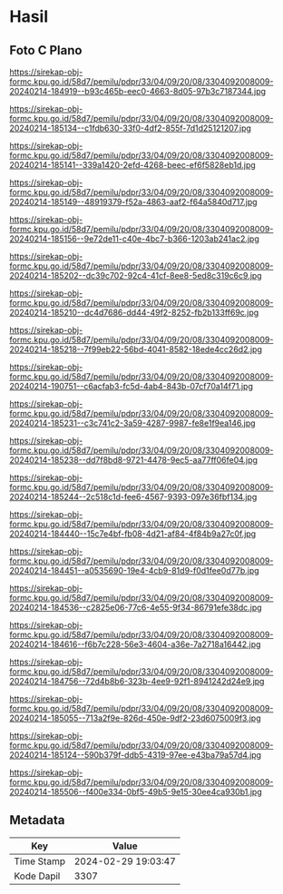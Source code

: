 # Hasil

## Foto C Plano

https://sirekap-obj-formc.kpu.go.id/58d7/pemilu/pdpr/33/04/09/20/08/3304092008009-20240214-184919--b93c465b-eec0-4663-8d05-97b3c7187344.jpg

https://sirekap-obj-formc.kpu.go.id/58d7/pemilu/pdpr/33/04/09/20/08/3304092008009-20240214-185134--c1fdb630-33f0-4df2-855f-7d1d25121207.jpg

https://sirekap-obj-formc.kpu.go.id/58d7/pemilu/pdpr/33/04/09/20/08/3304092008009-20240214-185141--339a1420-2efd-4268-beec-ef6f5828eb1d.jpg

https://sirekap-obj-formc.kpu.go.id/58d7/pemilu/pdpr/33/04/09/20/08/3304092008009-20240214-185149--48919379-f52a-4863-aaf2-f64a5840d717.jpg

https://sirekap-obj-formc.kpu.go.id/58d7/pemilu/pdpr/33/04/09/20/08/3304092008009-20240214-185156--9e72de11-c40e-4bc7-b366-1203ab241ac2.jpg

https://sirekap-obj-formc.kpu.go.id/58d7/pemilu/pdpr/33/04/09/20/08/3304092008009-20240214-185202--dc39c702-92c4-41cf-8ee8-5ed8c319c6c9.jpg

https://sirekap-obj-formc.kpu.go.id/58d7/pemilu/pdpr/33/04/09/20/08/3304092008009-20240214-185210--dc4d7686-dd44-49f2-8252-fb2b133ff69c.jpg

https://sirekap-obj-formc.kpu.go.id/58d7/pemilu/pdpr/33/04/09/20/08/3304092008009-20240214-185218--7f99eb22-56bd-4041-8582-18ede4cc26d2.jpg

https://sirekap-obj-formc.kpu.go.id/58d7/pemilu/pdpr/33/04/09/20/08/3304092008009-20240214-190751--c6acfab3-fc5d-4ab4-843b-07cf70a14f71.jpg

https://sirekap-obj-formc.kpu.go.id/58d7/pemilu/pdpr/33/04/09/20/08/3304092008009-20240214-185231--c3c741c2-3a59-4287-9987-fe8e1f9ea146.jpg

https://sirekap-obj-formc.kpu.go.id/58d7/pemilu/pdpr/33/04/09/20/08/3304092008009-20240214-185238--dd7f8bd8-9721-4478-9ec5-aa77ff06fe04.jpg

https://sirekap-obj-formc.kpu.go.id/58d7/pemilu/pdpr/33/04/09/20/08/3304092008009-20240214-185244--2c518c1d-fee6-4567-9393-097e36fbf134.jpg

https://sirekap-obj-formc.kpu.go.id/58d7/pemilu/pdpr/33/04/09/20/08/3304092008009-20240214-184440--15c7e4bf-fb08-4d21-af84-4f84b9a27c0f.jpg

https://sirekap-obj-formc.kpu.go.id/58d7/pemilu/pdpr/33/04/09/20/08/3304092008009-20240214-184451--a0535690-19e4-4cb9-81d9-f0d1fee0d77b.jpg

https://sirekap-obj-formc.kpu.go.id/58d7/pemilu/pdpr/33/04/09/20/08/3304092008009-20240214-184536--c2825e06-77c6-4e55-9f34-86791efe38dc.jpg

https://sirekap-obj-formc.kpu.go.id/58d7/pemilu/pdpr/33/04/09/20/08/3304092008009-20240214-184616--f6b7c228-56e3-4604-a36e-7a2718a16442.jpg

https://sirekap-obj-formc.kpu.go.id/58d7/pemilu/pdpr/33/04/09/20/08/3304092008009-20240214-184756--72d4b8b6-323b-4ee9-92f1-8941242d24e9.jpg

https://sirekap-obj-formc.kpu.go.id/58d7/pemilu/pdpr/33/04/09/20/08/3304092008009-20240214-185055--713a2f9e-826d-450e-9df2-23d6075009f3.jpg

https://sirekap-obj-formc.kpu.go.id/58d7/pemilu/pdpr/33/04/09/20/08/3304092008009-20240214-185124--590b379f-ddb5-4319-97ee-e43ba79a57d4.jpg

https://sirekap-obj-formc.kpu.go.id/58d7/pemilu/pdpr/33/04/09/20/08/3304092008009-20240214-185506--f400e334-0bf5-49b5-9e15-30ee4ca930b1.jpg


## Metadata

| Key        | Value               |
| ---------- | ------------------- |
| Time Stamp | 2024-02-29 19:03:47 |
| Kode Dapil | 3307                |



